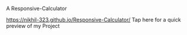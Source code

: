 
A Responsive-Calculator

 https://nikhil-323.github.io/Responsive-Calculator/ Tap here for a quick preview of my Project
 
